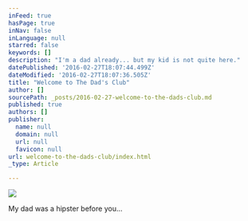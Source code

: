 ```yaml
---
inFeed: true
hasPage: true
inNav: false
inLanguage: null
starred: false
keywords: []
description: "I'm a dad already... but my kid is not quite here."
datePublished: '2016-02-27T18:07:44.499Z'
dateModified: '2016-02-27T18:07:36.505Z'
title: "Welcome to The Dad's Club"
author: []
sourcePath: _posts/2016-02-27-welcome-to-the-dads-club.md
published: true
authors: []
publisher:
  name: null
  domain: null
  url: null
  favicon: null
url: welcome-to-the-dads-club/index.html
_type: Article

---
```

![](https://the-grid-user-content.s3-us-west-2.amazonaws.com/2be3722d-ae27-4745-877b-2b2030382364.jpg)

My dad was a hipster before you...